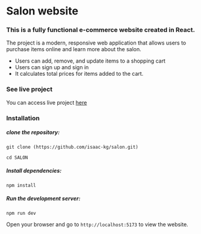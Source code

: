 # Salon website
### This is a fully functional e-commerce website created in React.

The project is a modern, responsive web application that allows users to purchase items online and learn more about the salon.
- Users can add, remove, and update items to a shopping cart
- Users can sign up and sign in
- It calculates total prices for items added to the cart.

### See live project
You can access live project [here](https://salon-a19c4.web.app/)

### Installation 
##### clone the repository:
```
git clone (https://github.com/isaac-kg/salon.git)
```
```
cd SALON
```

##### Install dependencies:
```
npm install
```

##### Run the development server:
```
npm run dev
```

Open your browser and go to `http://localhost:5173` to view the website.
